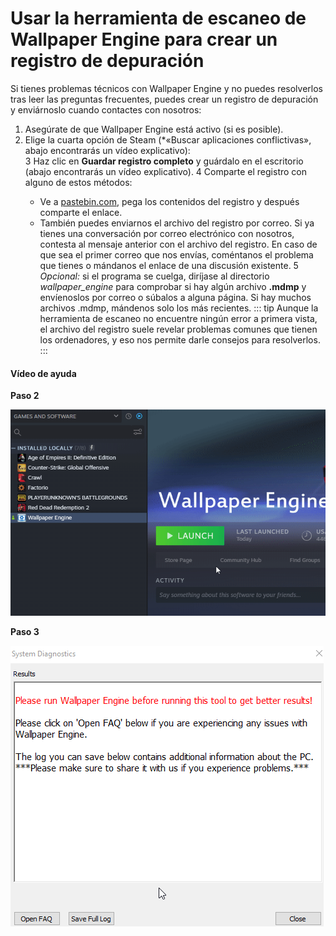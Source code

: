 # Usar la herramienta de escaneo de Wallpaper Engine para crear un registro de depuración

Si tienes problemas técnicos con Wallpaper Engine y no puedes resolverlos tras leer las preguntas frecuentes, puedes crear un registro de depuración y enviárnoslo cuando contactes con nosotros:

1. Asegúrate de que Wallpaper Engine está activo (si es posible).
2. Elige la cuarta opción de Steam (*«Buscar aplicaciones conflictivas», abajo encontrarás un vídeo explicativo):</li>
3 Haz clic en **Guardar registro completo** y guárdalo en el escritorio (abajo encontrarás un vídeo explicativo).
4 Comparte el registro con alguno de estos métodos:
    * Ve a [pastebin.com](https://pastebin.com/), pega los contenidos del registro y después comparte el enlace.
    * También puedes enviarnos el archivo del registro por correo. Si ya tienes una conversación por correo electrónico con nosotros, contesta al mensaje anterior con el archivo del registro. En caso de que sea el primer correo que nos envías, coméntanos el problema que tienes o mándanos el enlace de una discusión existente.
5 *Opcional:* si el programa se cuelga, diríjase al directorio *wallpaper_engine* para comprobar si hay algún archivo **.mdmp** y envíenoslos por correo o súbalos a alguna página. Si hay muchos archivos .mdmp, mándenos solo los más recientes. ::: tip Aunque la herramienta de escaneo no encuentre ningún error a primera vista, el archivo del registro suele revelar problemas comunes que tienen los ordenadores, y eso nos permite darle consejos para resolverlos. :::</ol>

#### Vídeo de ayuda

**Paso 2**

![Opción Usar herramienta de escaneo](./scantoollaunch.gif)

**Paso 3**

![Guardar registro de la herramienta de escaneo](./scantoolsave.gif)